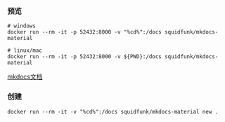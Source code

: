 ### 预览
```
# windows
docker run --rm -it -p 52432:8000 -v "%cd%":/docs squidfunk/mkdocs-material

# linux/mac
docker run --rm -it -p 52432:8000 -v ${PWD}:/docs squidfunk/mkdocs-material
```

[mkdocs文档](https://squidfunk.github.io/mkdocs-material/creating-your-site/)

### 创建

```
docker run --rm -it -v "%cd%":/docs squidfunk/mkdocs-material new .
```